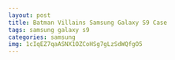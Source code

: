 ```yaml
---
layout: post
title: Batman Villains Samsung Galaxy S9 Case
tags: samsung galaxy s9
categories: samsung
img: 1cIqEZ7qaASNX1OZCoHSg7gLzSdWQfgO5
---
```

